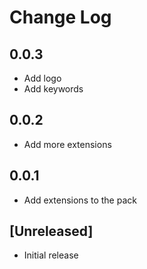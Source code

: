 # Change Log

## 0.0.3

- Add logo
- Add keywords
  
## 0.0.2

- Add more extensions

## 0.0.1

- Add extensions to the pack

## [Unreleased]

- Initial release
